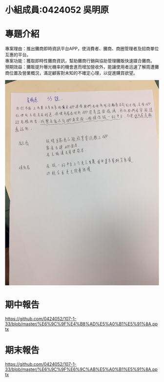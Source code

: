 # 小組成員:0424052 吳明原
  
# 專題介紹
  專案理由：推出攤商即時資訊平台APP，使消費者、攤商、商圈管理者及招商單位互惠的平台。  
  專案功能：獲取即時性攤商資訊，幫助攤商行銷與協助管理攤販快速媒合攤商。  
  預期效益：攤販提升曝光機率的機會進而增加營收外，能讓使用者迅速了解周遭攤商位置及營業概況，滿足顧客對未知的不確定心理，以促進購買欲望。  


![](S__11739139.jpg)
# 期中報告  
https://github.com/0424052/107-1-33/blob/master/%E6%9C%9F%E4%B8%AD%E5%A0%B1%E5%91%8A.pptx
# 期末報告
https://github.com/0424052/107-1-33/blob/master/%E6%9C%9F%E6%9C%AB%E5%A0%B1%E5%91%8A.pptx
